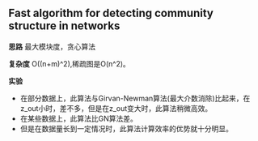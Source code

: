 ## Fast algorithm for detecting community structure in networks

**思路** 最大模块度，贪心算法

**复杂度** O((n+m)^2),稀疏图是O(n^2)。

**实验** 

* 在部分数据上，此算法与Girvan-Newman算法(最大介数消除)比起来，在z\_out小时，差不多，但是在z\_out变大时，此算法稍微高效。
* 在某些数据上，此算法比GN算法差。
* 但是在数据量长到一定情况时，此算法计算效率的优势就十分明显。




